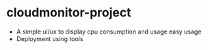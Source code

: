 # cloudmonitor-project
- A simple ui/ux to display cpu consumption and usage
easy usage
- Deployment using tools

